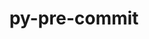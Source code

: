 ---
title: "py-pre-commit"
layout: cache
categories: [package, develop-2024-01-21]
meta: {"versions": ["3.5.0"], "compilers": ["gcc@=11.1.0", "gcc@=11.4.0", "gcc@=9.4.0", "oneapi@=2023.2.0"], "oss": ["ubuntu20.04", "ubuntu22.04"], "platforms": ["linux"], "targets": ["aarch64", "neoverse_v1", "ppc64le", "x86_64_v3"], "stacks": ["data-vis-sdk", "e4s", "e4s-aarch64", "e4s-neoverse_v1", "e4s-oneapi", "e4s-power", "root"], "num_specs": 8, "num_specs_by_stack": {"root": 8, "e4s-neoverse_v1": 1, "e4s-power": 1, "data-vis-sdk": 1, "e4s": 2, "e4s-oneapi": 2, "e4s-aarch64": 1}}
spec_details: [{"hash": "izzniuwb3er3iycx734cflkzy3tw3zwg", "compiler": "gcc@=11.4.0", "versions": ["3.5.0"], "os": "ubuntu20.04", "platform": "linux", "target": "neoverse_v1", "variants": ["build_system=python_pip"], "stacks": ["root", "e4s-neoverse_v1"], "size": "-", "tarball": "https://binaries.spack.io/develop-2024-01-21/build_cache/linux-ubuntu20.04-neoverse_v1/gcc-11.4.0/py-pre-commit-3.5.0/linux-ubuntu20.04-neoverse_v1-gcc-11.4.0-py-pre-commit-3.5.0-izzniuwb3er3iycx734cflkzy3tw3zwg.spack"}, {"hash": "qtr22wfr77povbgo7gp3osbgjr42m62d", "compiler": "gcc@=9.4.0", "versions": ["3.5.0"], "os": "ubuntu20.04", "platform": "linux", "target": "ppc64le", "variants": ["build_system=python_pip"], "stacks": ["root", "e4s-power"], "size": "-", "tarball": "https://binaries.spack.io/develop-2024-01-21/build_cache/linux-ubuntu20.04-ppc64le/gcc-9.4.0/py-pre-commit-3.5.0/linux-ubuntu20.04-ppc64le-gcc-9.4.0-py-pre-commit-3.5.0-qtr22wfr77povbgo7gp3osbgjr42m62d.spack"}, {"hash": "gxymmtzzdnd2bf3uruaembu22svmh3ex", "compiler": "gcc@=11.1.0", "versions": ["3.5.0"], "os": "ubuntu20.04", "platform": "linux", "target": "x86_64_v3", "variants": ["build_system=python_pip"], "stacks": ["data-vis-sdk", "root"], "size": "-", "tarball": "https://binaries.spack.io/develop-2024-01-21/build_cache/linux-ubuntu20.04-x86_64_v3/gcc-11.1.0/py-pre-commit-3.5.0/linux-ubuntu20.04-x86_64_v3-gcc-11.1.0-py-pre-commit-3.5.0-gxymmtzzdnd2bf3uruaembu22svmh3ex.spack"}, {"hash": "6yxslwjqsg4kwwdxyirihbeehso4f7qn", "compiler": "gcc@=11.4.0", "versions": ["3.5.0"], "os": "ubuntu20.04", "platform": "linux", "target": "x86_64_v3", "variants": ["build_system=python_pip"], "stacks": ["e4s", "root"], "size": "-", "tarball": "https://binaries.spack.io/develop-2024-01-21/build_cache/linux-ubuntu20.04-x86_64_v3/gcc-11.4.0/py-pre-commit-3.5.0/linux-ubuntu20.04-x86_64_v3-gcc-11.4.0-py-pre-commit-3.5.0-6yxslwjqsg4kwwdxyirihbeehso4f7qn.spack"}, {"hash": "nea7dvnoiijiol5fgzfb3nwiixj4grag", "compiler": "gcc@=11.4.0", "versions": ["3.5.0"], "os": "ubuntu20.04", "platform": "linux", "target": "x86_64_v3", "variants": ["build_system=python_pip"], "stacks": ["e4s", "root"], "size": "-", "tarball": "https://binaries.spack.io/develop-2024-01-21/build_cache/linux-ubuntu20.04-x86_64_v3/gcc-11.4.0/py-pre-commit-3.5.0/linux-ubuntu20.04-x86_64_v3-gcc-11.4.0-py-pre-commit-3.5.0-nea7dvnoiijiol5fgzfb3nwiixj4grag.spack"}, {"hash": "7ygqvyuhlv5phlfj7zs4u2xkseingv3x", "compiler": "oneapi@=2023.2.0", "versions": ["3.5.0"], "os": "ubuntu20.04", "platform": "linux", "target": "x86_64_v3", "variants": ["build_system=python_pip"], "stacks": ["root", "e4s-oneapi"], "size": "-", "tarball": "https://binaries.spack.io/develop-2024-01-21/build_cache/linux-ubuntu20.04-x86_64_v3/oneapi-2023.2.0/py-pre-commit-3.5.0/linux-ubuntu20.04-x86_64_v3-oneapi-2023.2.0-py-pre-commit-3.5.0-7ygqvyuhlv5phlfj7zs4u2xkseingv3x.spack"}, {"hash": "2qidyijpjv3im3f4i644txs2jgqxvcgb", "compiler": "oneapi@=2023.2.0", "versions": ["3.5.0"], "os": "ubuntu20.04", "platform": "linux", "target": "x86_64_v3", "variants": ["build_system=python_pip"], "stacks": ["root", "e4s-oneapi"], "size": "-", "tarball": "https://binaries.spack.io/develop-2024-01-21/build_cache/linux-ubuntu20.04-x86_64_v3/oneapi-2023.2.0/py-pre-commit-3.5.0/linux-ubuntu20.04-x86_64_v3-oneapi-2023.2.0-py-pre-commit-3.5.0-2qidyijpjv3im3f4i644txs2jgqxvcgb.spack"}, {"hash": "pvjok5tcv5kqjm2tlo4jzpojhzhvofs5", "compiler": "gcc@=11.4.0", "versions": ["3.5.0"], "os": "ubuntu22.04", "platform": "linux", "target": "aarch64", "variants": ["build_system=python_pip"], "stacks": ["e4s-aarch64", "root"], "size": "-", "tarball": "https://binaries.spack.io/develop-2024-01-21/build_cache/linux-ubuntu22.04-aarch64/gcc-11.4.0/py-pre-commit-3.5.0/linux-ubuntu22.04-aarch64-gcc-11.4.0-py-pre-commit-3.5.0-pvjok5tcv5kqjm2tlo4jzpojhzhvofs5.spack"}]
---